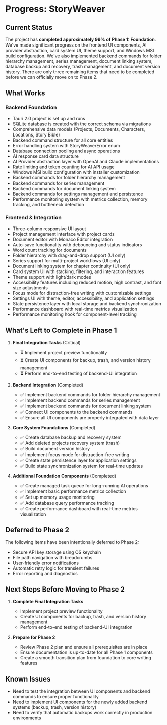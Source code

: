 # Progress: StoryWeaver

## Current Status
The project has **completed approximately 99% of Phase 1: Foundation**. We've made significant progress on the frontend UI components, AI provider abstraction, card system UI, theme support, and Windows MSI build configuration. We've also implemented backend commands for folder hierarchy management, series management, document linking system, database backup and recovery, trash management, and document version history. There are only three remaining items that need to be completed before we can officially move on to Phase 2.

## What Works
### Backend Foundation
- Tauri 2.0 project is set up and runs
- SQLite database is created with the correct schema via migrations
- Comprehensive data models (Projects, Documents, Characters, Locations, Story Bible)
- Backend command structure for all core entities
- Error handling system with StoryWeaverError enum
- Database connection pooling and async operations
- AI response card data structure
- AI Provider abstraction layer with OpenAI and Claude implementations
- Rate limiting and token counting for AI API usage
- Windows MSI build configuration with installer customization
- Backend commands for folder hierarchy management
- Backend commands for series management
- Backend commands for document linking system
- Backend commands for settings management and persistence
- Performance monitoring system with metrics collection, memory tracking, and bottleneck detection

### Frontend & Integration
- Three-column responsive UI layout
- Project management interface with project cards
- Document editor with Monaco Editor integration
- Auto-save functionality with debouncing and status indicators
- Word count tracking for documents
- Folder hierarchy with drag-and-drop support (UI only)
- Series support for multi-project workflows (UI only)
- Document linking system for chapter continuity (UI only)
- Card system UI with stacking, filtering, and interaction features
- Theme support with light/dark modes
- Accessibility features including reduced motion, high contrast, and font size adjustments
- Focus mode for distraction-free writing with customizable settings
- Settings UI with theme, editor, accessibility, and application settings
- State persistence layer with local storage and backend synchronization
- Performance dashboard with real-time metrics visualization
- Performance monitoring hook for component-level tracking

## What's Left to Complete in Phase 1
1. **Final Integration Tasks** (Critical)
   - ⏳ Implement project preview functionality
   - ⏳ Create UI components for backup, trash, and version history management
   - ⏳ Perform end-to-end testing of backend-UI integration

2. **Backend Integration** (Completed)
   - ✅ Implement backend commands for folder hierarchy management
   - ✅ Implement backend commands for series management
   - ✅ Implement backend commands for document linking system
   - ✅ Connect UI components to the backend commands
   - ✅ Ensure all UI components are properly integrated with data layer

3. **Core System Foundations** (Completed)
   - ✅ Create database backup and recovery system
   - ✅ Add deleted projects recovery system (trash)
   - ✅ Build document version history
   - ✅ Implement focus mode for distraction-free writing
   - ✅ Create state persistence layer for application settings
   - ✅ Build state synchronization system for real-time updates

4. **Additional Foundation Components** (Completed)
   - ✅ Create managed task queue for long-running AI operations
   - ✅ Implement basic performance metrics collection
   - ✅ Set up memory usage monitoring
   - ✅ Add database query performance tracking
   - ✅ Create performance dashboard with real-time metrics visualization

## Deferred to Phase 2
The following items have been intentionally deferred to Phase 2:
- Secure API key storage using OS keychain
- File path navigation with breadcrumbs
- User-friendly error notifications
- Automatic retry logic for transient failures
- Error reporting and diagnostics

## Next Steps Before Moving to Phase 2
1. **Complete Final Integration Tasks**
   - Implement project preview functionality
   - Create UI components for backup, trash, and version history management
   - Perform end-to-end testing of backend-UI integration

2. **Prepare for Phase 2**
   - Review Phase 2 plan and ensure all prerequisites are in place
   - Ensure documentation is up-to-date for all Phase 1 components
   - Create a smooth transition plan from foundation to core writing features

## Known Issues
- Need to test the integration between UI components and backend commands to ensure proper functionality
- Need to implement UI components for the newly added backend systems (backup, trash, version history)
- Need to verify that automatic backups work correctly in production environments
